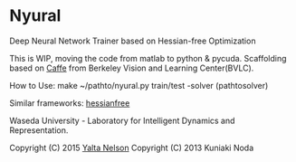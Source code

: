 # Nyural
Deep Neural Network Trainer based on Hessian-free Optimization

This is WIP, moving the code from matlab to python & pycuda.
Scaffolding based on [Caffe](https://github.com/BVLC/caffe) from Berkeley Vision and Learning Center(BVLC).

How to Use:
make
~/pathto/nyural.py train/test -solver (pathtosolver)

Similar frameworks:
[hessianfree](https://github.com/drasmuss/hessianfree) 

Waseda University - Laboratory for Intelligent Dynamics and Representation.

Copyright (C) 2015 [Yalta Nelson](nyalta21@gmail.com)
Copyright (C) 2013 Kuniaki Noda 
